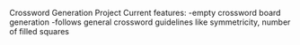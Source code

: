 Crossword Generation Project
Current features:
-empty crossword board generation
  -follows general crossword guidelines like symmetricity, number of filled squares
